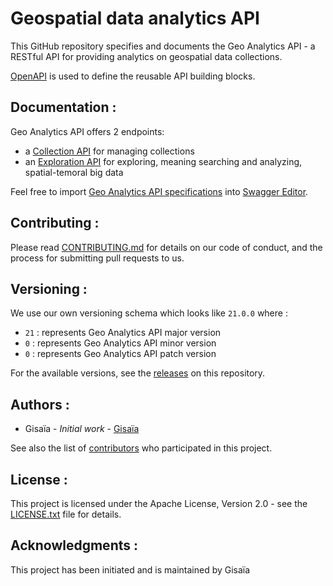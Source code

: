 # Geospatial data analytics API

This GitHub repository specifies and documents the Geo Analytics API - a RESTful API for providing analytics on geospatial data collections.

[OpenAPI](http://openapis.org) is used to define the reusable API building blocks.

## Documentation :

Geo Analytics API offers 2 endpoints:
- a [Collection API](docs/geo-analytics-api-collection.md) for managing collections
- an [Exploration API](docs/geo-analytics-api-exploration.md) for exploring, meaning searching and analyzing, spatial-temoral big data

Feel free to import [Geo Analytics API specifications](https://raw.githubusercontent.com/gisaia/geo-analytics-api/master/GeoAnalyticsAPI.yaml) into [Swagger Editor](https://editor.swagger.io/).

## Contributing :

Please read [CONTRIBUTING.md](CONTRIBUTING.md) for details on our code of conduct, and the process for submitting pull requests to us.

## Versioning :

We use our own versioning schema which looks like ```21.0.0``` where :

- `21` : represents Geo Analytics API major version
- `0` : represents Geo Analytics API minor version
- `0` : represents Geo Analytics API patch version

For the available versions, see the [releases](https://github.com/gisaia/geo-analytics-api/releases) on this repository.

## Authors :

- Gisaïa - *Initial work* - [Gisaïa](http://gisaia.fr/)

See also the list of [contributors](https://github.com/gisaia/geo-analytics-api/graphs/contributors) who participated in this project.

## License :

This project is licensed under the Apache License, Version 2.0 - see the [LICENSE.txt](LICENSE.txt) file for details.

## Acknowledgments :

This project has been initiated and is maintained by Gisaïa
